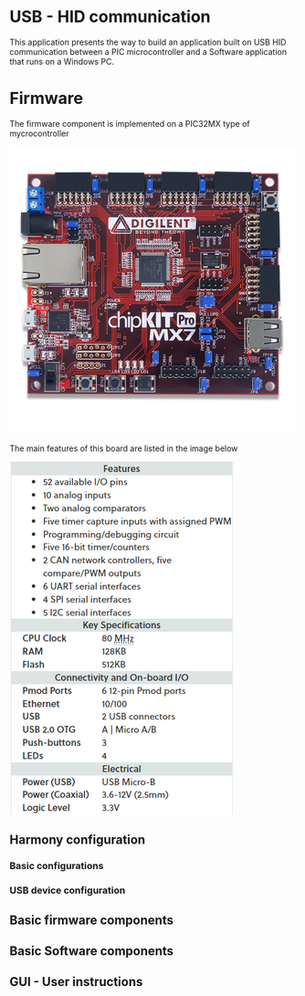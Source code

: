 # USB - HID communication

This application presents the way to build an application built on USB HID communication between a PIC microcontroller and a Software application that runs on a Windows PC.

# Firmware

The firmware component is implemented on a PIC32MX type of mycrocontroller 

![chipKIT](Assets/README/board_front.png)  

The main features of this board are listed in the image below

![chipKIT board features](Assets/README/Board_features.png)  

## Harmony configuration

### Basic configurations

### USB device configuration 

## Basic firmware components

## Basic Software components

## GUI - User instructions